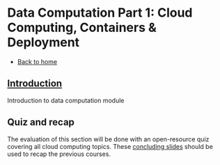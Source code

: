 # Data Computation Part 1: Cloud Computing, Containers & Deployment

* [Back to home](https://supaerodatascience.github.io/DE/)

## [Introduction](slides/1_1_intro.html)

Introduction to data computation module

## Quiz and recap

The evaluation of this section will be done with an open-resource quiz covering all cloud computing topics. These [concluding slides](slides/1_7_conclusion.html) should be used to recap the previous courses.
